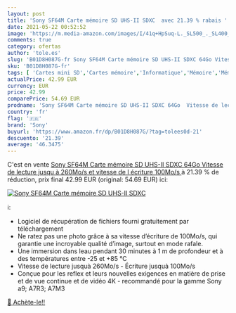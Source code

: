 ```yaml
---
layout: post
title: 'Sony SF64M Carte mémoire SD UHS-II SDXC  avec 21.39 % rabais '
date: 2021-05-22 00:52:52
image: 'https://m.media-amazon.com/images/I/41q+HpSuq-L._SL500_._SL400_.jpg'
comments: true
category: ofertas
author: 'tole.es'
slug: 'B01D8H087G-fr Sony SF64M Carte mémoire SD UHS-II SDXC 64Go Vitesse de...'
sku: 'B01D8H087G-fr'
tags: [ 'Cartes mini SD','Cartes mémoire','Informatique','Mémoire','Mémoire externe','sony', ]
actualPrice: 42.99 EUR
currency: EUR
price: 42.99
comparePrice: 54.69 EUR
prodname: 'Sony SF64M Carte mémoire SD UHS-II SDXC 64Go  Vitesse de lecture jusqu à 260Mo/s et vitesse de l écriture 100Mo/s '
country: 'fr'
flag: '🇫🇷'
brand: 'Sony'
buyurl: 'https://www.amazon.fr/dp/B01D8H087G/?tag=tolees0d-21'
descuento: '21.39'
average: '46.3475'
---
```


C'est en vente [Sony SF64M Carte mémoire SD UHS-II SDXC 64Go  Vitesse de lecture jusqu à 260Mo/s et vitesse de l écriture 100Mo/s ](https://www.amazon.fr/dp/B01D8H087G/?tag=tolees0d-21)  à  21.39 % de réduction, prix final  42.99 EUR (original: 54.69 EUR) ici:

[![Sony SF64M Carte mémoire SD UHS-II SDXC ](https://m.media-amazon.com/images/I/41q+HpSuq-L._SL500_._SL400_.jpg)](https://www.amazon.fr/dp/B01D8H087G/?tag=tolees0d-21)

ℹ️:

- Logiciel de récupération de fichiers fourni gratuitement par téléchargement
- Ne ratez pas une photo grâce à sa vitesse d’écriture de 100Mo/s, qui garantie une incroyable qualité d’image, surtout en mode rafale.
- Une immersion dans leau pendant 30 minutes à 1 m de profondeur et à des températures entre -25 et +85 °C
- Vitesse de lecture jusquà 260Mo/s - Écriture jusquà 100Mo/s
- Conçue pour les reflex et leurs nouvelles exigences en matière de prise et de vue continue et de vidéo 4K - recommandé pour la gamme Sony a9; A7R3; A7M3

[🛒 Achète-le!!](https://www.amazon.fr/dp/B01D8H087G/?tag=tolees0d-21)
